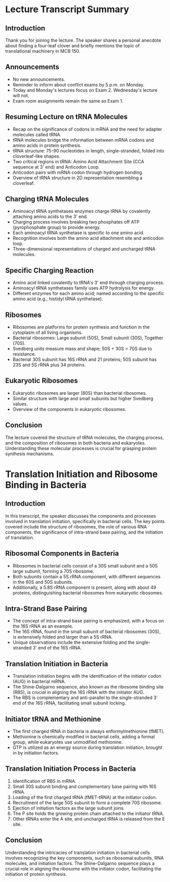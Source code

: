 # Lecture Transcript Summary

## Introduction
Thank you for joining the lecture. The speaker shares a personal anecdote about finding a four-leaf clover and briefly mentions the topic of translational machinery in MCB 150.

## Announcements
- No new announcements.
- Reminder to inform about conflict exams by 5 p.m. on Monday.
- Today and Monday's lectures focus on Exam 2. Wednesday's lecture will not.
- Exam room assignments remain the same as Exam 1.

## Resuming Lecture on tRNA Molecules
- Recap on the significance of codons in mRNA and the need for adapter molecules called tRNA.
- tRNA molecules bridge the information between mRNA codons and amino acids in protein synthesis.
- tRNA structure: 75-90 nucleotides in length, single-stranded, folded into cloverleaf-like shapes.
- Two critical regions in tRNA: Amino Acid Attachment Site (CCA sequence at 3' end) and Anticodon Loop.
- Anticodon pairs with mRNA codon through hydrogen bonding.
- Overview of tRNA structure in 2D representation resembling a cloverleaf.

## Charging tRNA Molecules
- Aminoacyl tRNA synthetases enzymes charge tRNA by covalently attaching amino acids to the 3' end.
- Charging process involves breaking two phosphates off ATP (pyrophosphate group) to provide energy.
- Each aminoacyl tRNA synthetase is specific to one amino acid.
- Recognition involves both the amino acid attachment site and anticodon loop.
- Three-dimensional representations of charged and uncharged tRNA molecules.

## Specific Charging Reaction
- Amino acid linked covalently to tRNA's 3' end through charging process.
- Aminoacyl tRNA synthetases family uses ATP hydrolysis for energy.
- Different enzymes for each amino acid; named according to the specific amino acid (e.g., histidyl tRNA synthetase).

## Ribosomes
- Ribosomes are platforms for protein synthesis and function in the cytoplasm of all living organisms.
- Bacterial ribosomes: Large subunit (50S), Small subunit (30S), Together (70S).
- Svedberg units measure mass and shape; 50S + 30S = 70S due to resistance.
- Bacterial 30S subunit has 16S rRNA and 21 proteins; 50S subunit has 23S and 5S rRNA plus 34 proteins.

## Eukaryotic Ribosomes
- Eukaryotic ribosomes are larger (80S) than bacterial ribosomes.
- Similar structure with large and small subunits but higher Svedberg values.
- Overview of the components in eukaryotic ribosomes.

## Conclusion
The lecture covered the structure of tRNA molecules, the charging process, and the composition of ribosomes in both bacteria and eukaryotes. Understanding these molecular processes is crucial for grasping protein synthesis mechanisms.

# Translation Initiation and Ribosome Binding in Bacteria

## Introduction
In this transcript, the speaker discusses the components and processes involved in translation initiation, specifically in bacterial cells. The key points covered include the structure of ribosomes, the role of various RNA components, the significance of intra-strand base pairing, and the initiation of translation.

## Ribosomal Components in Bacteria
- Ribosomes in bacterial cells consist of a 30S small subunit and a 50S large subunit, forming a 70S ribosome.
- Both subunits contain a 5S rRNA component, with different sequences in the 60S and 50S subunits.
- Additionally, a 5.8S rRNA component is present, along with about 49 proteins, distinguishing bacterial ribosomes from eukaryotic ribosomes.

## Intra-Strand Base Pairing
- The concept of intra-strand base pairing is emphasized, with a focus on the 16S rRNA as an example.
- The 16S rRNA, found in the small subunit of bacterial ribosomes (30S), is extensively folded and larger than a 5S rRNA.
- Unique observations include the extensive folding and the single-stranded 3' end of the 16S rRNA.

## Translation Initiation in Bacteria
- Translation initiation begins with the identification of the initiator codon (AUG) in bacterial mRNA.
- The Shine-Dalgarno sequence, also known as the ribosome binding site (RBS), is crucial in aligning the 16S rRNA with the initiator AUG.
- The RBS is complementary and anti-parallel to the single-stranded 3' end of the 16S rRNA, facilitating small subunit locking.

## Initiator tRNA and Methionine
- The first charged tRNA in bacteria is always enformylmethionine (fMET).
- Methionine is chemically modified in bacterial cells, adding a formal group, while eukaryotes use unmodified methionine.
- GTP is utilized as an energy source during translation initiation, brought in by initiation factors.

## Translation Initiation Process in Bacteria
1. Identification of RBS in mRNA.
2. Small 30S subunit binding and complementary base pairing with 16S rRNA.
3. Loading of the first charged tRNA (fMET-tRNA) at the initiator codon.
4. Recruitment of the large 50S subunit to form a complete 70S ribosome.
5. Ejection of initiation factors as the large subunit joins.
6. The P site holds the growing protein chain attached to the initiator tRNA.
7. Other tRNAs enter the A site, and uncharged tRNA is released from the E site.

## Conclusion
Understanding the intricacies of translation initiation in bacterial cells involves recognizing the key components, such as ribosomal subunits, RNA molecules, and initiation factors. The Shine-Dalgarno sequence plays a crucial role in aligning the ribosome with the initiator codon, facilitating the initiation of protein synthesis.
